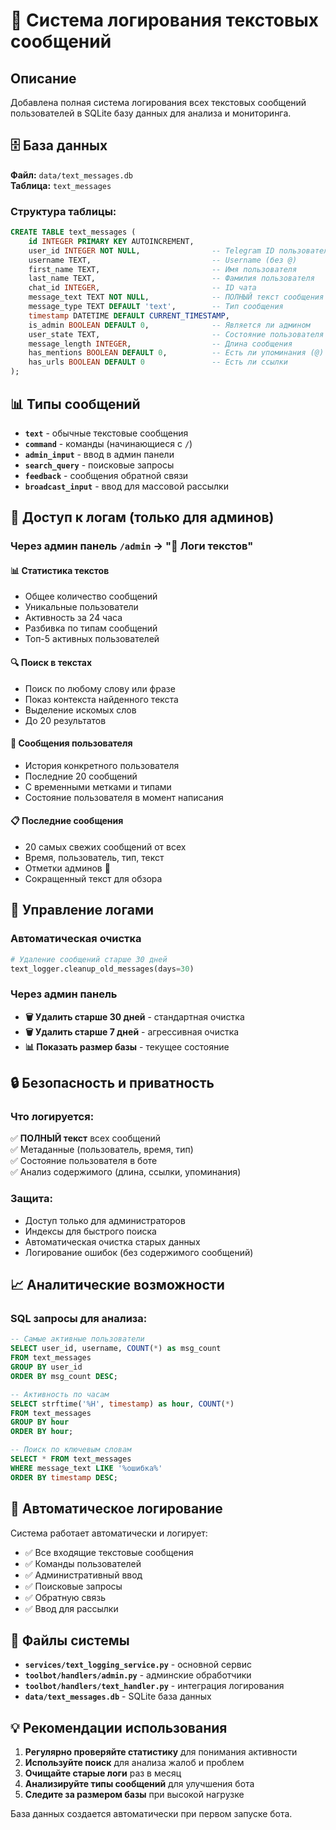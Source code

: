 # 📝 Система логирования текстовых сообщений

## Описание
Добавлена полная система логирования всех текстовых сообщений пользователей в SQLite базу данных для анализа и мониторинга.

## 🗄️ База данных
**Файл:** `data/text_messages.db`  
**Таблица:** `text_messages`

### Структура таблицы:
```sql
CREATE TABLE text_messages (
    id INTEGER PRIMARY KEY AUTOINCREMENT,
    user_id INTEGER NOT NULL,                -- Telegram ID пользователя
    username TEXT,                           -- Username (без @)
    first_name TEXT,                         -- Имя пользователя
    last_name TEXT,                          -- Фамилия пользователя  
    chat_id INTEGER,                         -- ID чата
    message_text TEXT NOT NULL,              -- ПОЛНЫЙ текст сообщения
    message_type TEXT DEFAULT 'text',        -- Тип сообщения
    timestamp DATETIME DEFAULT CURRENT_TIMESTAMP,
    is_admin BOOLEAN DEFAULT 0,              -- Является ли админом
    user_state TEXT,                         -- Состояние пользователя в боте
    message_length INTEGER,                  -- Длина сообщения
    has_mentions BOOLEAN DEFAULT 0,          -- Есть ли упоминания (@)
    has_urls BOOLEAN DEFAULT 0               -- Есть ли ссылки
);
```

## 📊 Типы сообщений
- **`text`** - обычные текстовые сообщения
- **`command`** - команды (начинающиеся с `/`)
- **`admin_input`** - ввод в админ панели
- **`search_query`** - поисковые запросы
- **`feedback`** - сообщения обратной связи
- **`broadcast_input`** - ввод для массовой рассылки

## 🔧 Доступ к логам (только для админов)

### Через админ панель `/admin` → **"📝 Логи текстов"**

#### 📊 **Статистика текстов**
- Общее количество сообщений
- Уникальные пользователи
- Активность за 24 часа
- Разбивка по типам сообщений
- Топ-5 активных пользователей

#### 🔍 **Поиск в текстах**
- Поиск по любому слову или фразе
- Показ контекста найденного текста
- Выделение искомых слов
- До 20 результатов

#### 👤 **Сообщения пользователя**
- История конкретного пользователя
- Последние 20 сообщений
- С временными метками и типами
- Состояние пользователя в момент написания

#### 📋 **Последние сообщения**
- 20 самых свежих сообщений от всех
- Время, пользователь, тип, текст
- Отметки админов 👑
- Сокращенный текст для обзора

## 🧹 Управление логами

### Автоматическая очистка
```python
# Удаление сообщений старше 30 дней
text_logger.cleanup_old_messages(days=30)
```

### Через админ панель
- **🗑️ Удалить старше 30 дней** - стандартная очистка
- **🗑️ Удалить старше 7 дней** - агрессивная очистка  
- **📊 Показать размер базы** - текущее состояние

## 🔒 Безопасность и приватность

### Что логируется:
✅ **ПОЛНЫЙ текст** всех сообщений  
✅ Метаданные (пользователь, время, тип)  
✅ Состояние пользователя в боте  
✅ Анализ содержимого (длина, ссылки, упоминания)

### Защита:
- Доступ только для администраторов
- Индексы для быстрого поиска
- Автоматическая очистка старых данных
- Логирование ошибок (без содержимого сообщений)

## 📈 Аналитические возможности

### SQL запросы для анализа:
```sql
-- Самые активные пользователи
SELECT user_id, username, COUNT(*) as msg_count 
FROM text_messages 
GROUP BY user_id 
ORDER BY msg_count DESC;

-- Активность по часам
SELECT strftime('%H', timestamp) as hour, COUNT(*) 
FROM text_messages 
GROUP BY hour 
ORDER BY hour;

-- Поиск по ключевым словам
SELECT * FROM text_messages 
WHERE message_text LIKE '%ошибка%' 
ORDER BY timestamp DESC;
```

## 🚀 Автоматическое логирование

Система работает автоматически и логирует:
- ✅ Все входящие текстовые сообщения
- ✅ Команды пользователей
- ✅ Административный ввод
- ✅ Поисковые запросы
- ✅ Обратную связь
- ✅ Ввод для рассылки

## 📁 Файлы системы

- **`services/text_logging_service.py`** - основной сервис
- **`toolbot/handlers/admin.py`** - админские обработчики
- **`toolbot/handlers/text_handler.py`** - интеграция логирования
- **`data/text_messages.db`** - SQLite база данных

## 💡 Рекомендации использования

1. **Регулярно проверяйте статистику** для понимания активности
2. **Используйте поиск** для анализа жалоб и проблем
3. **Очищайте старые логи** раз в месяц
4. **Анализируйте типы сообщений** для улучшения бота
5. **Следите за размером базы** при высокой нагрузке

База данных создается автоматически при первом запуске бота. 